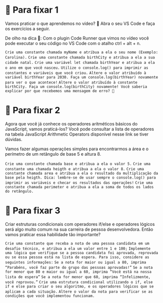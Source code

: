 # 🚀 Para fixar 1
Vamos praticar o que aprendemos no vídeo? 💪 Abra o seu VS Code e faça os exercícios a seguir.

De olho na dica 👀: Com o plugin Code Runner que vimos no vídeo você pode executar o seu código no VS Code com o atalho ctrl + alt + n.

`Crie uma constante chamada myName e atribua a ela o seu nome (Exemplo: Carolina).`
`Crie uma constante chamada birthCity e atribua a ela a sua cidade natal.`
`Crie uma variável let chamada birthYear e atribua a ela o ano em que você nasceu.`
`Utilize o console.log() para imprimir as constantes e variáveis que você criou.`
`Altere o valor atribuído à variável birthYear para 2030. Faça um console.log(birthYear) novamente para ver o que acontece!`
`Altere o valor atribuído à constante birthCity. Faça um console.log(birthCity) novamente! Você saberia explicar por que recebemos uma mensagem de erro? 🤔`

# 🚀 Para fixar 2
Agora que você já conhece os operadores aritméticos básicos do JavaScript, vamos praticá-los? Você pode consultar a lista de operadores na tabela JavaScript Arithmetic Operators disponível nesse link se tiver dúvidas.

Vamos fazer algumas operações simples para encontrarmos a área e o perímetro de um retângulo de base 5 e altura 8.

`Crie uma constante chamada base e atribua a ela o valor 5.`
`Crie uma constante uma chamada heigth e atribua a ela o valor 8.`
`Crie uma constante chamada area e atribua a ela o resultado da multiplicação da base pela heigth. Dica: lembre-se de usar sempre o console.log() para imprimir as variáveis e checar os resultados das operações!`
`Crie uma constante chamada perimeter e atribua a ela a soma de todos os lados do retângulo.`

# 🚀 Para fixar 3

Criar estruturas condicionais com operadores if/else e operadores lógicos será algo muito comum na sua carreira de pessoa desenvolvedora. Então vamos praticar essa habilidade tão importante?

`Crie uma constante que receba a nota de uma pessoa candidata em um desafio técnico, e atribua a ela um valor entre 1 e 100;`
`Implemente uma lógica que verifique se a pessoa candidata foi aprovada, reprovada ou se essa pessoa está na lista de espera. Para isso, considere as seguintes informações:`
`Se a nota for maior ou igual a 80, imprima “Parabéns, você faz parte do grupo das pessoas aprovadas!”`
`Se a nota for menor que 80 e maior ou igual a 60, imprima “Você está na nossa lista de espera”`
`Se a nota for menor que 60, imprima “Infelizmente, você reprovou.”`
`Crie uma estrutura condicional utilizando o if, else if e else para criar o seu algoritmo, e os operadores lógicos que se aplicam a cada situação.`
`Altere o valor da nota para verificar se as condições que você implementou funcionam.`
